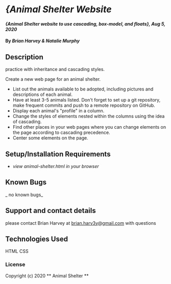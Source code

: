 # _{Animal Shelter Website_

#### _{Animal Shelter website to use cascading, box-model, and floats}, Aug 5, 2020_

#### By _**Brian Harvey & Natalie Murphy**_

## Description

practice with inheritance and cascading styles.

Create a new web page for an animal shelter. 
* List out the animals available to be adopted, including pictures and descriptions of each animal. 
* Have at least 3-5 animals listed. Don't forget to set up a git repository, make frequent commits and push to a remote repository on GitHub.
* Display each animal's "profile" in a column.
* Change the styles of elements nested within the columns using the idea of cascading.
* Find other places in your web pages where you can change elements on the page according to cascading precedence.
* Center some elements on the page.

## Setup/Installation Requirements

* _view animal-shelter.html in your browser_


## Known Bugs

_ no known bugs_

## Support and contact details

please contact Brian Harvey at brian.harv3y@gmail.com with questions

## Technologies Used

HTML
CSS

### License


Copyright (c) 2020 ** Animal Shelter **
